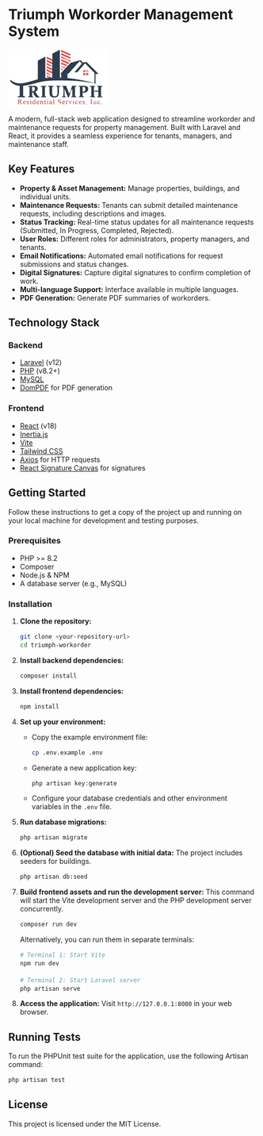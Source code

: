 # Triumph Workorder Management System

![Logo](public/Logo.png)

A modern, full-stack web application designed to streamline workorder and maintenance requests for property management. Built with Laravel and React, it provides a seamless experience for tenants, managers, and maintenance staff.

## Key Features

-   **Property & Asset Management:** Manage properties, buildings, and individual units.
-   **Maintenance Requests:** Tenants can submit detailed maintenance requests, including descriptions and images.
-   **Status Tracking:** Real-time status updates for all maintenance requests (Submitted, In Progress, Completed, Rejected).
-   **User Roles:** Different roles for administrators, property managers, and tenants.
-   **Email Notifications:** Automated email notifications for request submissions and status changes.
-   **Digital Signatures:** Capture digital signatures to confirm completion of work.
-   **Multi-language Support:** Interface available in multiple languages.
-   **PDF Generation:** Generate PDF summaries of workorders.

## Technology Stack

### Backend
-   [Laravel](https://laravel.com/) (v12)
-   [PHP](https://www.php.net/) (v8.2+)
-   [MySQL](https://www.mysql.com/)
-   [DomPDF](https://github.com/dompdf/dompdf) for PDF generation

### Frontend
-   [React](https://reactjs.org/) (v18)
-   [Inertia.js](https://inertiajs.com/)
-   [Vite](https://vitejs.dev/)
-   [Tailwind CSS](https://tailwindcss.com/)
-   [Axios](https://axios-http.com/) for HTTP requests
-   [React Signature Canvas](https://github.com/agilgur5/react-signature-canvas) for signatures

## Getting Started

Follow these instructions to get a copy of the project up and running on your local machine for development and testing purposes.

### Prerequisites

-   PHP >= 8.2
-   Composer
-   Node.js & NPM
-   A database server (e.g., MySQL)

### Installation

1.  **Clone the repository:**
    ```bash
    git clone <your-repository-url>
    cd triumph-workorder
    ```

2.  **Install backend dependencies:**
    ```bash
    composer install
    ```

3.  **Install frontend dependencies:**
    ```bash
    npm install
    ```

4.  **Set up your environment:**
    -   Copy the example environment file:
        ```bash
        cp .env.example .env
        ```
    -   Generate a new application key:
        ```bash
        php artisan key:generate
        ```
    -   Configure your database credentials and other environment variables in the `.env` file.

5.  **Run database migrations:**
    ```bash
    php artisan migrate
    ```

6.  **(Optional) Seed the database with initial data:**
    The project includes seeders for buildings.
    ```bash
    php artisan db:seed
    ```

7.  **Build frontend assets and run the development server:**
    This command will start the Vite development server and the PHP development server concurrently.
    ```bash
    composer run dev
    ```
    Alternatively, you can run them in separate terminals:
    ```bash
    # Terminal 1: Start Vite
    npm run dev

    # Terminal 2: Start Laravel server
    php artisan serve
    ```

8.  **Access the application:**
    Visit `http://127.0.0.1:8000` in your web browser.

## Running Tests

To run the PHPUnit test suite for the application, use the following Artisan command:

```bash
php artisan test
```

## License

This project is licensed under the MIT License.